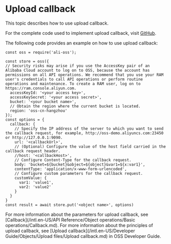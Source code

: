 # Upload callback

This topic describes how to use upload callback.

For the complete code used to implement upload callback, visit [GitHub](https://github.com/ali-sdk/ali-oss#putname-file-options).

The following code provides an example on how to use upload callback:

```
const oss = require('ali-oss');

const store = oss({
// Security risks may arise if you use the AccessKey pair of an Alibaba Cloud account to log on to OSS, because the account has permissions on all API operations. We recommend that you use your RAM user's credentials to call API operations or perform routine operations and maintenance. To create a RAM user, log on to https://ram.console.aliyun.com.
  accessKeyId: '<your access key>',
  accessKeySecret: '<your access secret>',
  bucket: '<your bucket name>',
  // Obtain the region where the current bucket is located.
  region: 'oss-cn-hangzhou'
});
const options = {
  callback: {
    // Specify the IP address of the server to which you want to send the callback request, for example, http://oss-demo.aliyuncs.com:23450 or http://127.0.0.1:9090.
    url: '<callbackUrl>',
    // (Optional) Configure the value of the host field carried in the callback request header.
    //host: '<callbackHost>',
    // Configure Content-Type for the callback request.
    body: 'bucket=${bucket}&object=${object}&var1=${x:var1}',
    contentType: 'application/x-www-form-urlencoded',
    // Configure custom parameters for the callback request.
    customValue: {
      var1: 'value1',
      var2: 'value2'
    }
  }
}
const result = await store.put('<object name>', options)
```

For more information about the parameters for upload callback, see [Callback](/intl.en-US/API Reference/Object operations/Basic operations/Callback.md). For more information about the principles of upload callback, see [Upload callback](/intl.en-US/Developer Guide/Objects/Upload files/Upload callback.md) in OSS Developer Guide.


